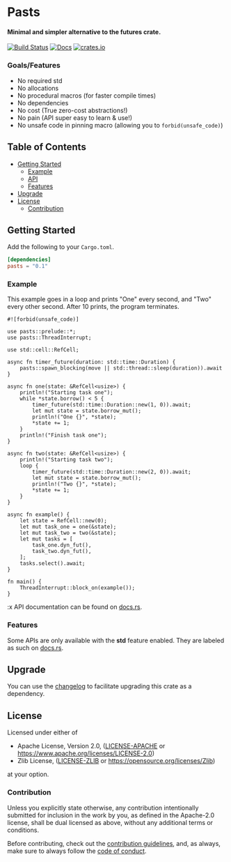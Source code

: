 # Pasts

#### Minimal and simpler alternative to the futures crate.

[![Build Status](https://api.travis-ci.org/AldaronLau/pasts.svg?branch=master)](https://travis-ci.org/AldaronLau/pasts)
[![Docs](https://docs.rs/pasts/badge.svg)](https://docs.rs/pasts)
[![crates.io](https://img.shields.io/crates/v/pasts.svg)](https://crates.io/crates/pasts)

### Goals/Features
- No required std
- No allocations
- No procedural macros (for faster compile times)
- No dependencies
- No cost (True zero-cost abstractions!)
- No pain (API super easy to learn & use!)
- No unsafe code in pinning macro (allowing you to `forbid(unsafe_code)`)

## Table of Contents
- [Getting Started](#getting-started)
   - [Example](#example)
   - [API](#api)
   - [Features](#features)
- [Upgrade](#upgrade)
- [License](#license)
   - [Contribution](#contribution)


## Getting Started
Add the following to your `Cargo.toml`.

```toml
[dependencies]
pasts = "0.1"
```

### Example
This example goes in a loop and prints "One" every second, and "Two" every other
second.  After 10 prints, the program terminates.

```rust,no_run
#![forbid(unsafe_code)]

use pasts::prelude::*;
use pasts::ThreadInterrupt;

use std::cell::RefCell;

async fn timer_future(duration: std::time::Duration) {
    pasts::spawn_blocking(move || std::thread::sleep(duration)).await
}

async fn one(state: &RefCell<usize>) {
    println!("Starting task one");
    while *state.borrow() < 5 {
        timer_future(std::time::Duration::new(1, 0)).await;
        let mut state = state.borrow_mut();
        println!("One {}", *state);
        *state += 1;
    }
    println!("Finish task one");
}

async fn two(state: &RefCell<usize>) {
    println!("Starting task two");
    loop {
        timer_future(std::time::Duration::new(2, 0)).await;
        let mut state = state.borrow_mut();
        println!("Two {}", *state);
        *state += 1;
    }
}

async fn example() {
    let state = RefCell::new(0);
    let mut task_one = one(&state);
    let mut task_two = two(&state);
    let mut tasks = [
        task_one.dyn_fut(),
        task_two.dyn_fut(),
    ];
    tasks.select().await;
}

fn main() {
    ThreadInterrupt::block_on(example());
}
```

:x
API documentation can be found on [docs.rs](https://docs.rs/pasts).

### Features
Some APIs are only available with the **std** feature enabled.  They are labeled
as such on [docs.rs](https://docs.rs/pasts).

## Upgrade
You can use the
[changelog](https://github.com/AldaronLau/pasts/blob/master/CHANGELOG.md)
to facilitate upgrading this crate as a dependency.

## License
Licensed under either of
 - Apache License, Version 2.0,
   ([LICENSE-APACHE](https://github.com/AldaronLau/pasts/blob/master/LICENSE-APACHE) or
   https://www.apache.org/licenses/LICENSE-2.0)
 - Zlib License,
   ([LICENSE-ZLIB](https://github.com/AldaronLau/pasts/blob/master/LICENSE-ZLIB) or
   https://opensource.org/licenses/Zlib)

at your option.

### Contribution
Unless you explicitly state otherwise, any contribution intentionally submitted
for inclusion in the work by you, as defined in the Apache-2.0 license, shall be
dual licensed as above, without any additional terms or conditions.

Before contributing, check out the
[contribution guidelines](https://github.com/AldaronLau/pasts/blob/master/CONTRIBUTING.md),
and, as always, make sure to always follow the
[code of conduct](https://github.com/AldaronLau/pasts/blob/master/CODE_OF_CONDUCT.md).
